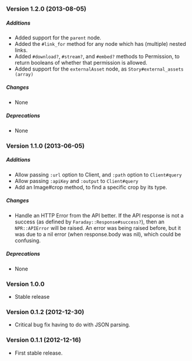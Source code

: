 ### Version 1.2.0 (2013-08-05)
##### Additions
* Added support for the `parent` node.
* Added the `#link_for` method for any node which has (multiple) nested links.
* Added `#download?`, `#stream?`, and `#embed?` methods to Permission, to return
  booleans of whether that permission is allowed.
* Added support for the `externalAsset` node, as `Story#external_assets (array)`

##### Changes
* None

##### Deprecations
* None



### Version 1.1.0 (2013-06-05)

##### Additions
* Allow passing `:url` option to Client, and `:path` option to `Client#query`
* Allow passing `:apiKey` and `:output` to `Client#query`
* Add an Image#crop method, to find a specific crop by its type.

##### Changes
* Handle an HTTP Error from the API better. If the API response is not a
  success (as defined by `Faraday::Response#success?`), then an 
  `NPR::APIError` will be raised. An error was being raised before, but
  it was due to a nil error (when response.body was nil), which could be confusing.

##### Deprecations
  * None



### Version 1.0.0
* Stable release



### Version 0.1.2 (2012-12-30)
* Critical bug fix having to do with JSON parsing.



### Version 0.1.1 (2012-12-16)
* First stable release.
